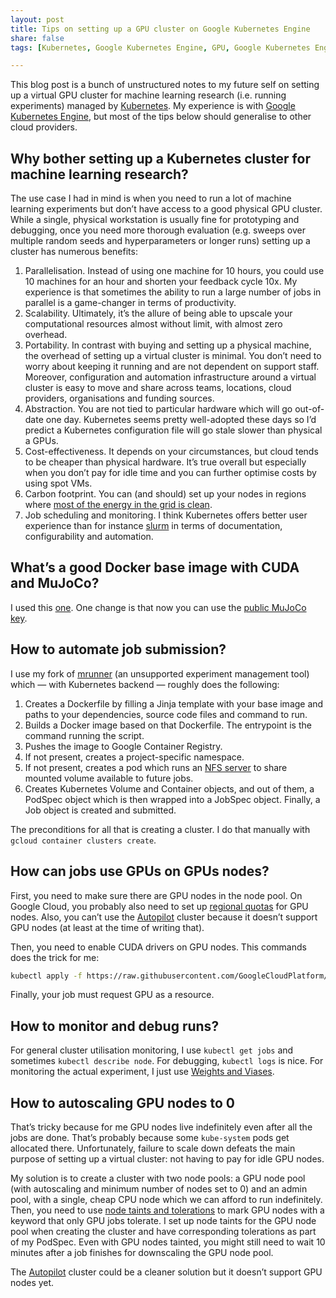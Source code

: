 ```yaml
---
layout: post
title: Tips on setting up a GPU cluster on Google Kubernetes Engine
share: false
tags: [Kubernetes, Google Kubernetes Engine, GPU, Google Kubernetes Engine, Google Cloud Platform, cluster autoscaling, node taints]

---
```


This blog post is a bunch of unstructured notes to my future self on setting up a virtual GPU cluster for machine learning research (i.e. running experiments) managed by [Kubernetes](https://kubernetes.io/). My experience is with [Google Kubernetes Engine](https://cloud.google.com/kubernetes-engine), but most of the tips below should generalise to other cloud providers.

## Why bother setting up a Kubernetes cluster for machine learning research?

The use case I had in mind is when you need to run a lot of machine learning experiments but don’t have access to a good physical GPU cluster. While a single, physical workstation is usually fine for prototyping and debugging, once you need more thorough evaluation (e.g. sweeps over multiple random seeds and hyperparameters or longer runs) setting up a cluster has numerous benefits:

1. Parallelisation. Instead of using one machine for 10 hours, you could use 10 machines for an hour and shorten your feedback cycle 10x. My experience is that sometimes the ability to run a large number of jobs in parallel is a game-changer in terms of productivity.
2. Scalability. Ultimately, it’s the allure of being able to upscale your computational resources almost without limit, with almost zero overhead.
3. Portability. In contrast with buying and setting up a physical machine, the overhead of setting up a virtual cluster is minimal. You don’t need to worry about keeping it running and are not dependent on support staff. Moreover, configuration and automation infrastructure around a virtual cluster is easy to move and share across teams, locations, cloud providers, organisations and funding sources.
4. Abstraction. You are not tied to particular hardware which will go out-of-date one day. Kubernetes seems pretty well-adopted these days so I’d predict a Kubernetes configuration file will go stale slower than physical a GPUs.
5. Cost-effectiveness. It depends on your circumstances, but cloud tends to be cheaper than physical hardware. It’s true overall but especially when you don’t pay for idle time and you can further optimise costs by using spot VMs.
6. Carbon footprint. You can (and should) set up your nodes in regions where [most of the energy in the grid is clean](https://cloud.google.com/sustainability/region-carbon). 
7. Job scheduling and monitoring. I think Kubernetes offers better user experience than for instance [slurm](https://en.wikipedia.org/wiki/Slurm_Workload_Manager) in terms of documentation, configurability and automation.

## What’s a good Docker base image with CUDA and MuJoCo?

I used this [one](https://github.com/jannerm/trajectory-transformer/blob/master/azure/Dockerfile). One change is that now you can use the [public MuJoCo key](https://roboti.us/file/mjkey.txt).

## How to automate job submission?

I use my fork of [mrunner](https://github.com/deepsense-ai/mrunner) (an unsupported experiment management tool) which — with Kubernetes backend — roughly does the following:

1. Creates a Dockerfile by filling a Jinja template with your base image and paths to your dependencies, source code files and command to run.
2. Builds a Docker image based on that Dockerfile. The entrypoint is the command running the script.
3. Pushes the image to Google Container Registry.
4. If not present, creates a project-specific namespace.
5. If not present, creates a pod which runs an [NFS server](https://github.com/kubernetes/examples/tree/master/staging/volumes/nfs) to share mounted volume available to future jobs.
6. Creates Kubernetes Volume and Container objects, and out of them, a PodSpec object which is then wrapped into a JobSpec object. Finally, a Job object is created and submitted.

The preconditions for all that is creating a cluster. I do that manually with `gcloud container clusters create`.

## How can jobs use GPUs on GPUs nodes?

First, you need to make sure there are GPU nodes in the node pool. On Google Cloud, you probably also need to set up [regional quotas](https://cloud.google.com/compute/quotas) for GPU nodes. Also, you can’t use the [Autopilot](https://cloud.google.com/kubernetes-engine/docs/concepts/autopilot-overview) cluster because it doesn’t support GPU nodes (at least at the time of writing that).

Then, you need to enable CUDA drivers on GPU nodes. This commands does the trick for me:
```bash
kubectl apply -f https://raw.githubusercontent.com/GoogleCloudPlatform/container-engine-accelerators/master/nvidia-driver-installer/cos/daemonset-preloaded.yaml
```

Finally, your job must request GPU as a resource.

## How to monitor and debug runs?

For general cluster utilisation monitoring, I use `kubectl get jobs` and sometimes `kubectl describe node`. For debugging, `kubectl logs` is nice. For monitoring the actual experiment, I just use [Weights and Viases](https://wandb.ai). 

## How to autoscaling GPU nodes to 0

That’s tricky because for me GPU nodes live indefinitely even after all the jobs are done. That’s probably because some `kube-system` pods get allocated there. Unfortunately, failure to scale down defeats the main purpose of setting up a virtual cluster: not having to pay for idle GPU nodes.

My solution is to create a cluster with two node pools: a GPU node pool (with autoscaling and minimum number of nodes set to 0) and an admin pool, with a single, cheap CPU node which we can afford to run indefinitely. Then, you need to use [node taints and tolerations](https://kubernetes.io/docs/concepts/scheduling-eviction/taint-and-toleration/) to mark GPU nodes with a keyword that only GPU jobs tolerate. I set up node taints for the GPU node pool when creating the cluster and have corresponding tolerations as part of my PodSpec. Even with GPU nodes tainted, you might still need to wait 10 minutes after a job finishes for downscaling the GPU node pool.

The [Autopilot](https://cloud.google.com/kubernetes-engine/docs/concepts/autopilot-overview) cluster could be a cleaner solution but it doesn’t support GPU nodes yet.
